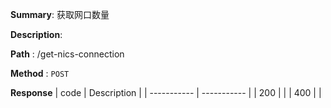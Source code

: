 **Summary**: 获取网口数量

**Description**:

**Path** : /get-nics-connection

**Method** : `POST`

**Response**
| code      | Description |
| ----------- | ----------- |
|  200   |       |
|  400   |       |

